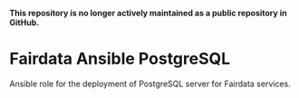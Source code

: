**This repository is no longer actively maintained as a public repository in GitHub.**

# Fairdata Ansible PostgreSQL

Ansible role for the deployment of PostgreSQL server for Fairdata services.

